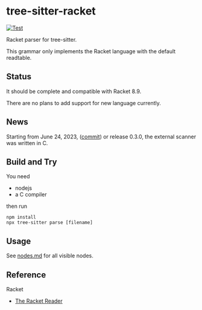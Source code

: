 # tree-sitter-racket

[![Test](https://github.com/6cdh/tree-sitter-racket/actions/workflows/test.yml/badge.svg)](https://github.com/6cdh/tree-sitter-racket/actions/workflows/test.yml)

Racket parser for tree-sitter.

This grammar only implements the Racket language with the default readtable.

## Status

It should be complete and compatible with Racket 8.9.

There are no plans to add support for new language currently.

## News

Starting from June 24, 2023, ([commit](https://github.com/6cdh/tree-sitter-racket/commit/989c3e631a7f2d87bb6a66a5394870aaeb6c56e7)) or release 0.3.0, the external scanner was written in C.

## Build and Try

You need

* nodejs
* a C compiler

then run

```shell
npm install
npx tree-sitter parse [filename]
```

## Usage

See [nodes.md](./nodes.md) for all visible nodes.

## Reference

Racket

- [The Racket Reader](https://docs.racket-lang.org/reference/reader.html)

